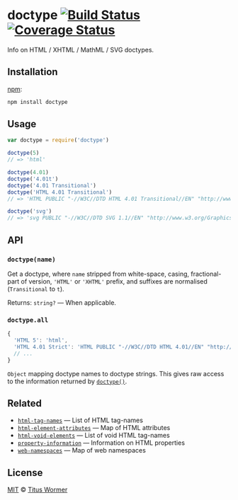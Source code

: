 # doctype [![Build Status][travis-badge]][travis] [![Coverage Status][codecov-badge]][codecov]

Info on HTML / XHTML / MathML / SVG doctypes.

## Installation

[npm][]:

```bash
npm install doctype
```

## Usage

```js
var doctype = require('doctype')

doctype(5)
// => 'html'

doctype(4.01)
doctype('4.01t')
doctype('4.01 Transitional')
doctype('HTML 4.01 Transitional')
// => 'HTML PUBLIC "-//W3C//DTD HTML 4.01 Transitional//EN" "http://www.w3.org/TR/html4/loose.dtd"'

doctype('svg')
// => 'svg PUBLIC "-//W3C//DTD SVG 1.1//EN" "http://www.w3.org/Graphics/SVG/1.1/DTD/svg11.dtd"'
```

## API

### `doctype(name)`

Get a doctype, where `name` stripped from white-space, casing,
fractional-part of version, `'HTML'` or `'XHTML'` prefix, and
suffixes are normalised (`Transitional` to `t`).

Returns: `string?` — When applicable.

### `doctype.all`

```js
{
  'HTML 5': 'html',
  'HTML 4.01 Strict': 'HTML PUBLIC "-//W3C//DTD HTML 4.01//EN" "http://www.w3.org/TR/html4/strict.dtd"',
  // ...
}
```

`Object` mapping doctype names to doctype strings.  This gives raw
access to the information returned by [`doctype()`](#doctypename).

## Related

*   [`html-tag-names`](https://github.com/wooorm/html-tag-names)
    — List of HTML tag-names
*   [`html-element-attributes`](https://github.com/wooorm/html-element-attributes)
    — Map of HTML attributes
*   [`html-void-elements`](https://github.com/wooorm/html-void-elements)
    — List of void HTML tag-names
*   [`property-information`](https://github.com/wooorm/property-information)
    — Information on HTML properties
*   [`web-namespaces`](https://github.com/wooorm/web-namespaces)
    — Map of web namespaces

## License

[MIT][license] © [Titus Wormer][author]

<!-- Definitions -->

[travis-badge]: https://img.shields.io/travis/wooorm/doctype.svg

[travis]: https://travis-ci.org/wooorm/doctype

[codecov-badge]: https://img.shields.io/codecov/c/github/wooorm/doctype.svg

[codecov]: https://codecov.io/github/wooorm/doctype

[npm]: https://docs.npmjs.com/cli/install

[license]: LICENSE

[author]: http://wooorm.com
